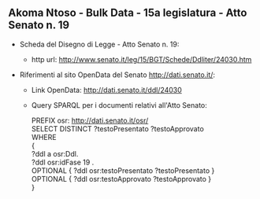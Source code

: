 ## Akoma Ntoso - Bulk Data - 15a legislatura - Atto Senato n. 19 ##

* Scheda del Disegno di Legge - Atto Senato n. 19:
	* http url: http://www.senato.it/leg/15/BGT/Schede/Ddliter/24030.htm

* Riferimenti al sito OpenData del Senato http://dati.senato.it/:
	* Link OpenData: http://dati.senato.it/ddl/24030
	* Query SPARQL per i documenti relativi all'Atto Senato:

        PREFIX osr: <http://dati.senato.it/osr/>  
		SELECT DISTINCT ?testoPresentato ?testoApprovato  
		WHERE  
		{  
		    ?ddl a osr:Ddl.  
		    ?ddl osr:idFase 19 .  
		    OPTIONAL { ?ddl osr:testoPresentato ?testoPresentato }  
		    OPTIONAL { ?ddl osr:testoApprovato ?testoApprovato }  
		}
		